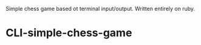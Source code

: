 Simple chess game based ot terminal input/output. Written entirely on ruby.
# CLI-simple-chess-game
